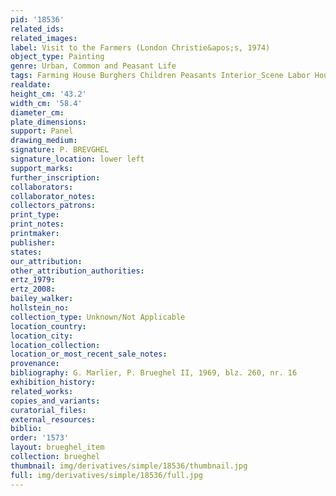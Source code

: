 ```yaml
---
pid: '18536'
related_ids: 
related_images: 
label: Visit to the Farmers (London Christie&apos;s, 1974)
object_type: Painting
genre: Urban, Common and Peasant Life
tags: Farming House Burghers Children Peasants Interior_Scene Labor Household_items
realdate: 
height_cm: '43.2'
width_cm: '58.4'
diameter_cm: 
plate_dimensions: 
support: Panel
drawing_medium: 
signature: P. BREVGHEL
signature_location: lower left
support_marks: 
further_inscription: 
collaborators: 
collaborator_notes: 
collectors_patrons: 
print_type: 
print_notes: 
printmaker: 
publisher: 
states: 
our_attribution: 
other_attribution_authorities: 
ertz_1979: 
ertz_2008: 
bailey_walker: 
hollstein_no: 
collection_type: Unknown/Not Applicable
location_country: 
location_city: 
location_collection: 
location_or_most_recent_sale_notes: 
provenance: 
bibliography: G. Marlier, P. Brueghel II, 1969, blz. 260, nr. 16
exhibition_history: 
related_works: 
copies_and_variants: 
curatorial_files: 
external_resources: 
biblio: 
order: '1573'
layout: brueghel_item
collection: brueghel
thumbnail: img/derivatives/simple/18536/thumbnail.jpg
full: img/derivatives/simple/18536/full.jpg
---
```

